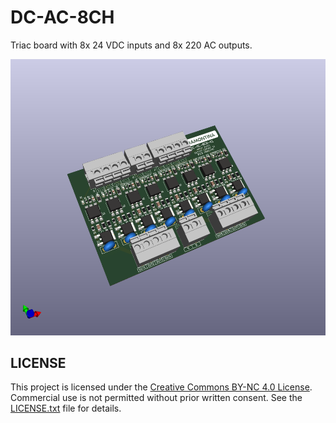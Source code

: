 # DC-AC-8CH

Triac board with 8x 24 VDC inputs and 8x 220 AC outputs.

![alt text](https://github.com/thermseekr/dc-ac-8ch/blob/main/V1/dc-ac-8ch-v1.png "DC-AC-8CH-V1")

## LICENSE

This project is licensed under the [Creative Commons BY-NC 4.0 License](https://creativecommons.org/licenses/by-nc/4.0/).
Commercial use is not permitted without prior written consent. See the [LICENSE.txt](LICENSE.txt) file for details.
